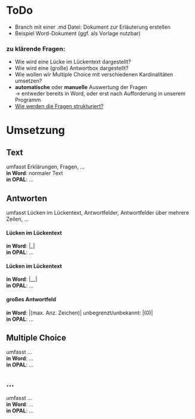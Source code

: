# ToDo
* Branch mit einer .md Datei: Dokument zur Erläuterung erstellen
* Beispiel Word-Dokument (ggf. als Vorlage nutzbar)

### zu klärende Fragen:
* Wie wird eine Lücke im Lückentext dargestellt?
* Wie wird eine (große) Antwortbox dargestellt?
* Wie wollen wir Multiple Choice mit verschiedenen Kardinalitäten umsetzen?
* **automatische** oder **manuelle** Auswertung der Fragen <br>
-> entweder bereits in Word, oder erst nach Aufforderung in unserem Programm
* [Wie werden die Fragen strukturiert?](https://github.com/gelbeforelle/SWE-SS21/wiki/Struktur-der-Tests-auf-OPAL)

# Umsetzung
## Text
umfasst Erklärungen, Fragen, ... <br>
**in Word**: normaler Text <br>
**in OPAL**: ... <br>

## Antworten
umfasst Lücken im Lückentext, Antwortfelder, Antwortfelder über mehrere Zeilen, ...

#### Lücken im Lückentext
**in Word**: |_| <br>
**in OPAL**: ... <br>

#### Lücken im Lückentext
**in Word**: |__| <br>
**in OPAL**: ... <br>

#### großes Antwortfeld
**in Word**: |(max. Anz. Zeichen)| 
unbegrenzt/unbekannt: |(0)| <br>
**in OPAL**: ... <br>

## Multiple Choice
umfasst ... <br>
**in Word**: ... <br>
**in OPAL**: ... <br>

## ...
umfasst ... <br>
**in Word**: ... <br>
**in OPAL**: ... <br>

